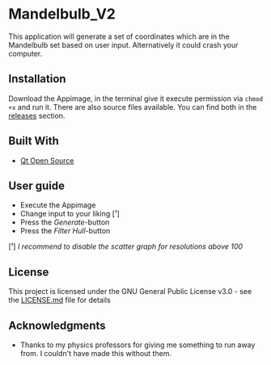 # Mandelbulb_V2

This application will generate a set of coordinates which are in the Mandelbulb set based on user input. Alternatively it could crash your computer.

## Installation

Download the Appimage, in the terminal give it execute permission via `chmod +x` and run it. There are also source files available. You can find both in the [releases](https://github.com/EVARATE/MandelbulbUI_V2/releases) section.

## Built With

* [Qt Open Source](https://www.qt.io/)

## User guide
* Execute the Appimage
* Change input to your liking [¹]
* Press the *Generate*-button
* Press the *Filter Hull*-button

[¹] *I recommend to disable the scatter graph for resolutions above 100*

## License

This project is licensed under the GNU General Public License v3.0 - see the [LICENSE.md](LICENSE.md) file for details

## Acknowledgments

* Thanks to my physics professors for giving me something to run away from. I couldn't have made this without them.
